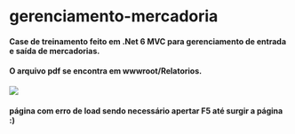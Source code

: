 # gerenciamento-mercadoria
#### Case de treinamento feito em .Net 6 MVC para gerenciamento de entrada e saída de mercadorias.
#### O arquivo pdf se encontra em wwwroot/Relatorios.

<img src="https://user-images.githubusercontent.com/38302212/191743882-dbd08946-79c2-49ae-9696-afcf70abc25d.PNG" />

#### página com erro de load sendo necessário apertar F5 até surgir a página :)
